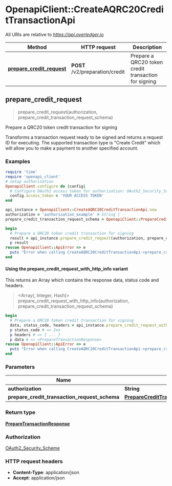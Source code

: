 # OpenapiClient::CreateAQRC20CreditTransactionApi

All URIs are relative to *https://api.overledger.io*

| Method | HTTP request | Description |
| ------ | ------------ | ----------- |
| [**prepare_credit_request**](CreateAQRC20CreditTransactionApi.md#prepare_credit_request) | **POST** /v2/preparation/credit | Prepare a QRC20 token credit transaction for signing |


## prepare_credit_request

> <PrepareTransactionResponse> prepare_credit_request(authorization, prepare_credit_transaction_request_schema)

Prepare a QRC20 token credit transaction for signing

Transforms a transaction request ready to be signed and returns a request ID for executing. The supported transaction type is \"Create Credit\" which will allow you to make a payment to another specified account.

### Examples

```ruby
require 'time'
require 'openapi_client'
# setup authorization
OpenapiClient.configure do |config|
  # Configure OAuth2 access token for authorization: OAuth2_Security_Scheme
  config.access_token = 'YOUR ACCESS TOKEN'
end

api_instance = OpenapiClient::CreateAQRC20CreditTransactionApi.new
authorization = 'authorization_example' # String | 
prepare_credit_transaction_request_schema = OpenapiClient::PrepareCreditTransactionRequestSchema.new # PrepareCreditTransactionRequestSchema | 

begin
  # Prepare a QRC20 token credit transaction for signing
  result = api_instance.prepare_credit_request(authorization, prepare_credit_transaction_request_schema)
  p result
rescue OpenapiClient::ApiError => e
  puts "Error when calling CreateAQRC20CreditTransactionApi->prepare_credit_request: #{e}"
end
```

#### Using the prepare_credit_request_with_http_info variant

This returns an Array which contains the response data, status code and headers.

> <Array(<PrepareTransactionResponse>, Integer, Hash)> prepare_credit_request_with_http_info(authorization, prepare_credit_transaction_request_schema)

```ruby
begin
  # Prepare a QRC20 token credit transaction for signing
  data, status_code, headers = api_instance.prepare_credit_request_with_http_info(authorization, prepare_credit_transaction_request_schema)
  p status_code # => 2xx
  p headers # => { ... }
  p data # => <PrepareTransactionResponse>
rescue OpenapiClient::ApiError => e
  puts "Error when calling CreateAQRC20CreditTransactionApi->prepare_credit_request_with_http_info: #{e}"
end
```

### Parameters

| Name | Type | Description | Notes |
| ---- | ---- | ----------- | ----- |
| **authorization** | **String** |  |  |
| **prepare_credit_transaction_request_schema** | [**PrepareCreditTransactionRequestSchema**](PrepareCreditTransactionRequestSchema.md) |  |  |

### Return type

[**PrepareTransactionResponse**](PrepareTransactionResponse.md)

### Authorization

[OAuth2_Security_Scheme](../README.md#OAuth2_Security_Scheme)

### HTTP request headers

- **Content-Type**: application/json
- **Accept**: application/json

